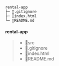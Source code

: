 
```
rental-app
├─ 📄.gitignore
├─ 📄index.html
└─ 📄README.md
```

#### rental-app
>   - 📁src
>   - 📄.gitignore
>   - 📄index.html
>   - 📄README.md
